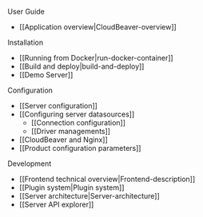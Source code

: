 User Guide  

- [[Application overview|CloudBeaver-overview]]

Installation  

- [[Running from Docker|run-docker-container]]
- [[Build and deploy|build-and-deploy]]
- [[Demo Server]]

Configuration   

- [[Server configuration]]
- [[Configuring server datasources]]
   - [[Connection configuration]] 
   - [[Driver managements]] 
- [[CloudBeaver and Nginx]]
- [[Product configuration parameters]]

Development  

- [[Frontend technical overview|Frontend-description]]
- [[Plugin system|Plugin system]]
- [[Server architecture|Server-architecture]]
- [[Server API explorer]]
